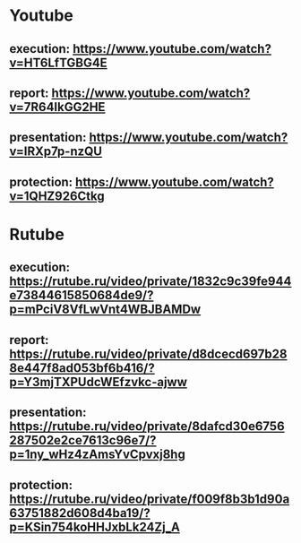 # Youtube

## execution: https://www.youtube.com/watch?v=HT6LfTGBG4E

## report: https://www.youtube.com/watch?v=7R64IkGG2HE

## presentation: https://www.youtube.com/watch?v=IRXp7p-nzQU

## protection: https://www.youtube.com/watch?v=1QHZ926Ctkg

# Rutube

## execution: https://rutube.ru/video/private/1832c9c39fe944e73844615850684de9/?p=mPciV8VfLwVnt4WBJBAMDw

## report: https://rutube.ru/video/private/d8dcecd697b288e447f8ad053bf6b416/?p=Y3mjTXPUdcWEfzvkc-ajww

## presentation: https://rutube.ru/video/private/8dafcd30e6756287502e2ce7613c96e7/?p=1ny_wHz4zAmsYvCpvxj8hg

## protection: https://rutube.ru/video/private/f009f8b3b1d90a63751882d608d4ba19/?p=KSin754koHHJxbLk24Zj_A